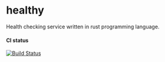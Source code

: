 # healthy
Health checking service written in rust programming language.

#### CI status
[![Build Status](https://travis-ci.org/Biacode/healthy.svg?branch=master)](https://travis-ci.org/Biacode/healthy)